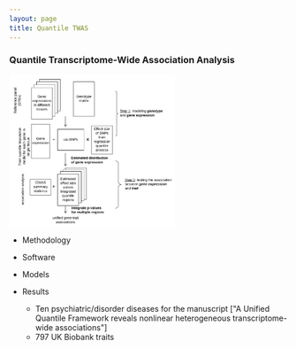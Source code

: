 ```yaml
---
layout: page
title: Quantile TWAS
---
```


### Quantile Transcriptome-Wide Association Analysis

<img align="center" src="/img/QTWAS_flowchart.jpg" alt="" width="300">


- Methodology

- Software

- Models

- Results

  - Ten psychiatric/disorder diseases for the manuscript ["A Unified Quantile Framework reveals nonlinear heterogeneous transcriptome-wide associations"]
  - 797 UK Biobank traits
